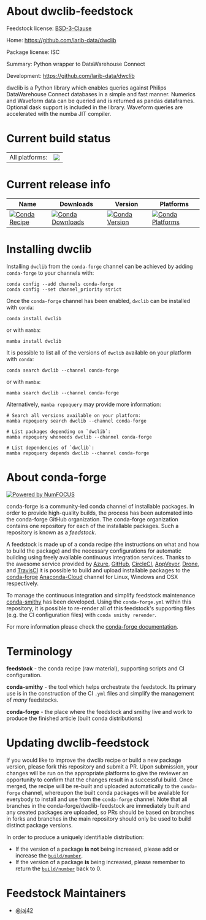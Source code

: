 About dwclib-feedstock
======================

Feedstock license: [BSD-3-Clause](https://github.com/conda-forge/dwclib-feedstock/blob/main/LICENSE.txt)

Home: https://github.com/larib-data/dwclib

Package license: ISC

Summary: Python wrapper to DataWarehouse Connect

Development: https://github.com/larib-data/dwclib

dwclib is a Python library which enables queries against Philips
DataWarehouse Connect databases in a simple and fast manner.
Numerics and Waveform data can be queried and is returned as pandas
dataframes. Optional dask support is included in the library.
Waveform queries are accelerated with the numba JIT compiler.


Current build status
====================


<table><tr><td>All platforms:</td>
    <td>
      <a href="https://dev.azure.com/conda-forge/feedstock-builds/_build/latest?definitionId=16041&branchName=main">
        <img src="https://dev.azure.com/conda-forge/feedstock-builds/_apis/build/status/dwclib-feedstock?branchName=main">
      </a>
    </td>
  </tr>
</table>

Current release info
====================

| Name | Downloads | Version | Platforms |
| --- | --- | --- | --- |
| [![Conda Recipe](https://img.shields.io/badge/recipe-dwclib-green.svg)](https://anaconda.org/conda-forge/dwclib) | [![Conda Downloads](https://img.shields.io/conda/dn/conda-forge/dwclib.svg)](https://anaconda.org/conda-forge/dwclib) | [![Conda Version](https://img.shields.io/conda/vn/conda-forge/dwclib.svg)](https://anaconda.org/conda-forge/dwclib) | [![Conda Platforms](https://img.shields.io/conda/pn/conda-forge/dwclib.svg)](https://anaconda.org/conda-forge/dwclib) |

Installing dwclib
=================

Installing `dwclib` from the `conda-forge` channel can be achieved by adding `conda-forge` to your channels with:

```
conda config --add channels conda-forge
conda config --set channel_priority strict
```

Once the `conda-forge` channel has been enabled, `dwclib` can be installed with `conda`:

```
conda install dwclib
```

or with `mamba`:

```
mamba install dwclib
```

It is possible to list all of the versions of `dwclib` available on your platform with `conda`:

```
conda search dwclib --channel conda-forge
```

or with `mamba`:

```
mamba search dwclib --channel conda-forge
```

Alternatively, `mamba repoquery` may provide more information:

```
# Search all versions available on your platform:
mamba repoquery search dwclib --channel conda-forge

# List packages depending on `dwclib`:
mamba repoquery whoneeds dwclib --channel conda-forge

# List dependencies of `dwclib`:
mamba repoquery depends dwclib --channel conda-forge
```


About conda-forge
=================

[![Powered by
NumFOCUS](https://img.shields.io/badge/powered%20by-NumFOCUS-orange.svg?style=flat&colorA=E1523D&colorB=007D8A)](https://numfocus.org)

conda-forge is a community-led conda channel of installable packages.
In order to provide high-quality builds, the process has been automated into the
conda-forge GitHub organization. The conda-forge organization contains one repository
for each of the installable packages. Such a repository is known as a *feedstock*.

A feedstock is made up of a conda recipe (the instructions on what and how to build
the package) and the necessary configurations for automatic building using freely
available continuous integration services. Thanks to the awesome service provided by
[Azure](https://azure.microsoft.com/en-us/services/devops/), [GitHub](https://github.com/),
[CircleCI](https://circleci.com/), [AppVeyor](https://www.appveyor.com/),
[Drone](https://cloud.drone.io/welcome), and [TravisCI](https://travis-ci.com/)
it is possible to build and upload installable packages to the
[conda-forge](https://anaconda.org/conda-forge) [Anaconda-Cloud](https://anaconda.org/)
channel for Linux, Windows and OSX respectively.

To manage the continuous integration and simplify feedstock maintenance
[conda-smithy](https://github.com/conda-forge/conda-smithy) has been developed.
Using the ``conda-forge.yml`` within this repository, it is possible to re-render all of
this feedstock's supporting files (e.g. the CI configuration files) with ``conda smithy rerender``.

For more information please check the [conda-forge documentation](https://conda-forge.org/docs/).

Terminology
===========

**feedstock** - the conda recipe (raw material), supporting scripts and CI configuration.

**conda-smithy** - the tool which helps orchestrate the feedstock.
                   Its primary use is in the construction of the CI ``.yml`` files
                   and simplify the management of *many* feedstocks.

**conda-forge** - the place where the feedstock and smithy live and work to
                  produce the finished article (built conda distributions)


Updating dwclib-feedstock
=========================

If you would like to improve the dwclib recipe or build a new
package version, please fork this repository and submit a PR. Upon submission,
your changes will be run on the appropriate platforms to give the reviewer an
opportunity to confirm that the changes result in a successful build. Once
merged, the recipe will be re-built and uploaded automatically to the
`conda-forge` channel, whereupon the built conda packages will be available for
everybody to install and use from the `conda-forge` channel.
Note that all branches in the conda-forge/dwclib-feedstock are
immediately built and any created packages are uploaded, so PRs should be based
on branches in forks and branches in the main repository should only be used to
build distinct package versions.

In order to produce a uniquely identifiable distribution:
 * If the version of a package **is not** being increased, please add or increase
   the [``build/number``](https://docs.conda.io/projects/conda-build/en/latest/resources/define-metadata.html#build-number-and-string).
 * If the version of a package **is** being increased, please remember to return
   the [``build/number``](https://docs.conda.io/projects/conda-build/en/latest/resources/define-metadata.html#build-number-and-string)
   back to 0.

Feedstock Maintainers
=====================

* [@jaj42](https://github.com/jaj42/)

